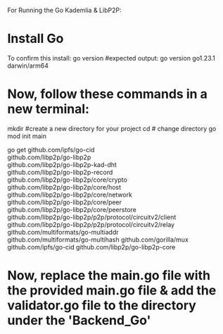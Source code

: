 For Running the Go Kademlia & LibP2P:

# Install Go

To confirm this install: go version
#expected output: go version go1.23.1 darwin/arm64

# Now, follow these commands in a new terminal:

mkdir <directory-name> #create a new directory for your project
cd <directory-name> # change directory
go mod init main

go get github.com/ipfs/go-cid \
    github.com/libp2p/go-libp2p \
    github.com/libp2p/go-libp2p-kad-dht \
    github.com/libp2p/go-libp2p-record \
    github.com/libp2p/go-libp2p/core/crypto \
    github.com/libp2p/go-libp2p/core/host \
    github.com/libp2p/go-libp2p/core/network \
    github.com/libp2p/go-libp2p/core/peer \
    github.com/libp2p/go-libp2p/core/peerstore \
    github.com/libp2p/go-libp2p/p2p/protocol/circuitv2/client \
    github.com/libp2p/go-libp2p/p2p/protocol/circuitv2/relay \
    github.com/multiformats/go-multiaddr \
    github.com/multiformats/go-multihash
    github.com/gorilla/mux
    github.com/ipfs/go-cid
    github.com/libp2p/go-libp2p-core


# Now, replace the main.go file with the provided main.go file & add the validator.go file to the directory under the 'Backend_Go'
